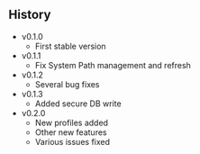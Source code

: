 ## History
- v0.1.0
    - First stable version
- v0.1.1
    - Fix System Path management and refresh
- v0.1.2
    - Several bug fixes
- v0.1.3
    - Added secure DB write
- v0.2.0
    - New profiles added
    - Other new features
    - Various issues fixed
